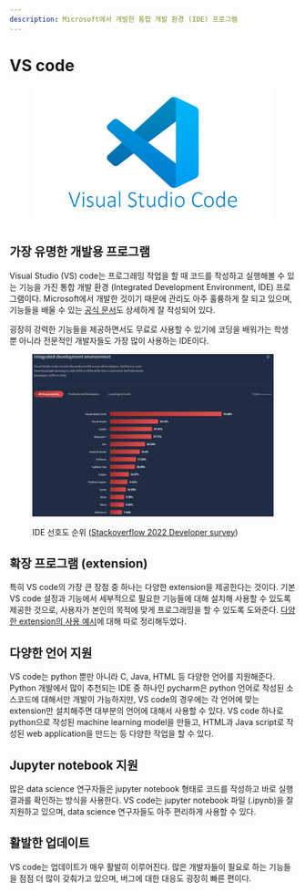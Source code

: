 ```yaml
---
description: Microsoft에서 개발한 통합 개발 환경 (IDE) 프로그램
---
```


# VS code

<figure><img src="../../../.gitbook/assets/VScode_logo.jpg" alt=""><figcaption></figcaption></figure>

## 가장 유명한 개발용 프로그램

Visual Studio (VS) code는 프로그래밍 작업을 할 때 코드를 작성하고 실행해볼 수 있는 기능을 가진 통합 개발 환경 (Integrated Development Environment, IDE) 프로그램이다. Microsoft에서 개발한 것이기 때문에 관리도 아주 훌륭하게 잘 되고 있으며, 기능들을 배울 수 있는 [공식 문서](https://code.visualstudio.com/docs/?dv=win)도 상세하게 잘 작성되어 있다.

굉장히 강력한 기능들을 제공하면서도 무료로 사용할 수 있기에 코딩을 배워가는 학생 뿐 아니라 전문적인 개발자들도 가장 많이 사용하는 IDE이다.&#x20;

<figure><img src="../../../.gitbook/assets/IDE_rank.png" alt=""><figcaption><p>IDE 선호도 순위 (<a href="https://survey.stackoverflow.co/2022/#most-popular-technologies-new-collab-tools">Stackoverflow 2022 Developer survey</a>)</p></figcaption></figure>

## 확장 프로그램 (extension)

특히 VS code의 가장 큰 장점 중 하나는 다양한 extension을 제공한다는 것이다. 기본 VS code 설정과 기능에서 세부적으로 필요한 기능들에 대해 설치해 사용할 수 있도록 제공한 것으로, 사용자가 본인의 목적에 맞게 프로그래밍을 할 수 있도록 도와준다. [다양한 extension의 사용 예시](extensions.md)에 대해 따로 정리해두었다.

## 다양한 언어 지원

VS code는 python 뿐만 아니라 C, Java, HTML 등 다양한 언어를 지원해준다. Python 개발에서 많이 추천되는 IDE 중 하나인 pycharm은 python 언어로 작성된 소스코드에 대해서만 개발이 가능하지만, VS code의 경우에는 각 언어에 맞는 extension만 설치해주면 대부분의 언어에 대해서 사용할 수 있다. VS code 하나로 python으로 작성된 machine learning model을 만들고, HTML과 Java script로 작성된 web application을 만드는 등 다양한 작업을 할 수 있다.

## Jupyter notebook 지원

많은 data science 연구자들은 jupyter notebook 형태로 코드를 작성하고 바로 실행 결과를 확인하는 방식을 사용한다. VS code는 jupyter notebook 파일 (.ipynb)을 잘 지원하고 있으며, data science 연구자들도 아주 편리하게 사용할 수 있다.

## 활발한 업데이트

VS code는 업데이트가 매우 활발히 이루어진다. 많은 개발자들이 필요로 하는 기능들을 점점 더 많이 갖춰가고 있으며, 버그에 대한 대응도 굉장히 빠른 편이다.&#x20;
